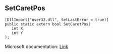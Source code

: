 ## SetCaretPos

```
[DllImport("user32.dll", SetLastError = true)]
public static extern bool SetCaretPos(
   int X,
   int Y
);
```

Microsoft documentation: [Link](https://docs.microsoft.com/en-us/windows/win32/api/winuser/nf-winuser-setcaretpos)
